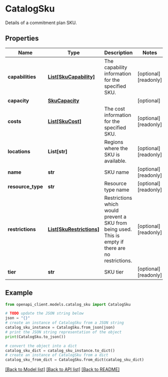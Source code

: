 # CatalogSku

Details of a commitment plan SKU.

## Properties

Name | Type | Description | Notes
------------ | ------------- | ------------- | -------------
**capabilities** | [**List[SkuCapability]**](SkuCapability.md) | The capability information for the specified SKU. | [optional] [readonly] 
**capacity** | [**SkuCapacity**](SkuCapacity.md) |  | [optional] 
**costs** | [**List[SkuCost]**](SkuCost.md) | The cost information for the specified SKU. | [optional] [readonly] 
**locations** | **List[str]** | Regions where the SKU is available. | [optional] [readonly] 
**name** | **str** | SKU name | [optional] [readonly] 
**resource_type** | **str** | Resource type name | [optional] [readonly] 
**restrictions** | [**List[SkuRestrictions]**](SkuRestrictions.md) | Restrictions which would prevent a SKU from being used. This is empty if there are no restrictions. | [optional] [readonly] 
**tier** | **str** | SKU tier | [optional] [readonly] 

## Example

```python
from openapi_client.models.catalog_sku import CatalogSku

# TODO update the JSON string below
json = "{}"
# create an instance of CatalogSku from a JSON string
catalog_sku_instance = CatalogSku.from_json(json)
# print the JSON string representation of the object
print(CatalogSku.to_json())

# convert the object into a dict
catalog_sku_dict = catalog_sku_instance.to_dict()
# create an instance of CatalogSku from a dict
catalog_sku_from_dict = CatalogSku.from_dict(catalog_sku_dict)
```
[[Back to Model list]](../README.md#documentation-for-models) [[Back to API list]](../README.md#documentation-for-api-endpoints) [[Back to README]](../README.md)


